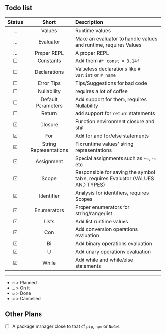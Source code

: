 ## Todo list

| Status | Short | Description |
| :----: | :---: | :---------- |
| … | Values | Runtime values |
| … | Evaluator | Make an evaluator to handle values and runtime, requires Values |
| … | Proper REPL | A proper REPL |
| ☐ | Constants | Add them `#* const = 3.14f` |
| ☐ | Declarations | Valueless declarations like `# var:int` or `# name` |
| ☐ | Error Tips | Tips/Suggestions for bad code |
| ☐ | Nullability | requires a lot of coffee |
| ☐ | Default Parameters | Add support for them, requires Nullability |
| ☐ | Return | add support for `return` statements |
| ☑ | Closure | Function environment closure and shit |
| ☑ | For | Add for and for/else statements |
| ☑ | String Representations | Fix runtime values' string representations |
| ☑ | Assignment | Special assignments such as `+=`, `-=` etc |
| ☑ | Scope | Responsible for saving the symbol table, requires Evaluator (VALUES AND TYPES) |
| ☑ | Identifier | Analysis for identifiers, requires Scopes |
| ☑ | Enumerators | Proper enumerators for string/range/list |
| ☑ | Lists | Add list runtime values |
| ☑ | Con | Add conversion operations evaluation |
| ☑ | Bi | Add binary operations evaluation |
| ☑ | U | Add unary operations evaluation |
| ☑ | While | Add while and while/else statements |

---

- `☐` > Planned
- `…` > On it
- `☑` > Done
- `☒` > Cancelled

## Other Plans
- [ ] A package manager close to that of `pip`, `npm` or `NuGet`
